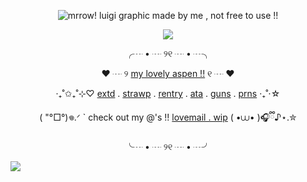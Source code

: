 <p align="center"><a target="_blank"><img src="https://github.com/user-attachments/assets/05f81184-1208-4aee-9500-54ede5ed7565" alt="mrrow! luigi graphic made by me , not free to use !!" title="luigi fanart graphic .ᐟ artists unknown, I forgor TwT , and the gif was made by me , NOT FREE TO USE .ᐟ"><p align="center">

<p align="center">
  <img src="https://komarev.com/ghpvc/?username=greenbeanX3-username&color=82BB84&style=plastic&label=(,,^__^,,)+𓆩♡𓆪+one-up+mushrooms+!!+──★+˙🍄+!!+++++++++++++++++&abreviated=true">
</p>

<p align="center">
  <![last fm scrobbling widget wehh :3](https://lastfm.dedomil.workers.dev/greenbeanx3?dark&spin&rainbow)>
</p>
  
<p align="center">╭┈ • ┈ ୨୧ ┈ • ┈╮<p align="center">
  <p align="center">♥︎ ┈ ୨ <a href="https://github.com/adogsmeow">my lovely aspen !!</a> ୧ ┈ ♥︎<p align="center">
<p align="center">‧₊˚✩₊˚⊹♡ <a href="https://github.com/greenbeanx3/nya/blob/main/README.md">extd</a> . <a href="https://greenbeanx3.straw.page">strawp</a> . <a href="https://rentry.co/greenbean">rentry</a> . <a href="https://greenbean.atabook.org">ata</a> . <a href="https://guns.lol/paswg">guns</a> . <a href="https://pronouns.cc/greenbean">prns</a> ‧₊˚⋅☆<p align="center">
<p align="center"> (  "°□°)𖦹.ᐟ ` check out my @'s !! <a href="https://rentry.co/spongebobyaoi">lovemail . wip</a> ( •⩊• )🎧ྀི♪⋆.✮<p align="center">
<p align="center">╰┈ • ┈ ୨୧ ┈ • ┈╯ <p align="center">
  
![](https://hit.yhype.me/github/profile?account_id=196847782)
